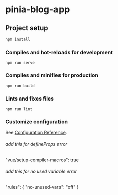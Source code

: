 # pinia-blog-app

## Project setup
```
npm install
```

### Compiles and hot-reloads for development
```
npm run serve
```

### Compiles and minifies for production
```
npm run build
```

### Lints and fixes files
```
npm run lint
```

### Customize configuration
See [Configuration Reference](https://cli.vuejs.org/config/).


###### add this for defineProps error
"vue/setup-compiler-macros": true

###### add this for no used variable error
"rules": { "no-unused-vars": "off" }
